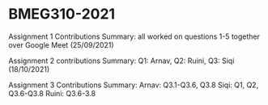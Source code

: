 # BMEG310-2021

Assignment 1 Contributions Summary: all worked on questions 1-5 together over Google Meet (25/09/2021)


Assignment 2 contributions Summary: Q1: Arnav, Q2: Ruini, Q3: Siqi (18/10/2021)

Assignment 3 Contributions Summary: 
  Arnav: Q3.1-Q3.6, Q3.8
  Siqi: Q1, Q2, Q3.6-Q3.8
  Ruini: Q3.6-3.8
